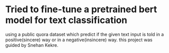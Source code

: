 # Tried to fine-tune a pretrained bert model for text classification
using a public quora dataset which predict if the given text input is told in a positive(sincere) way or in a negative(insincere) way.
this project was guided by Snehan Kekre.
